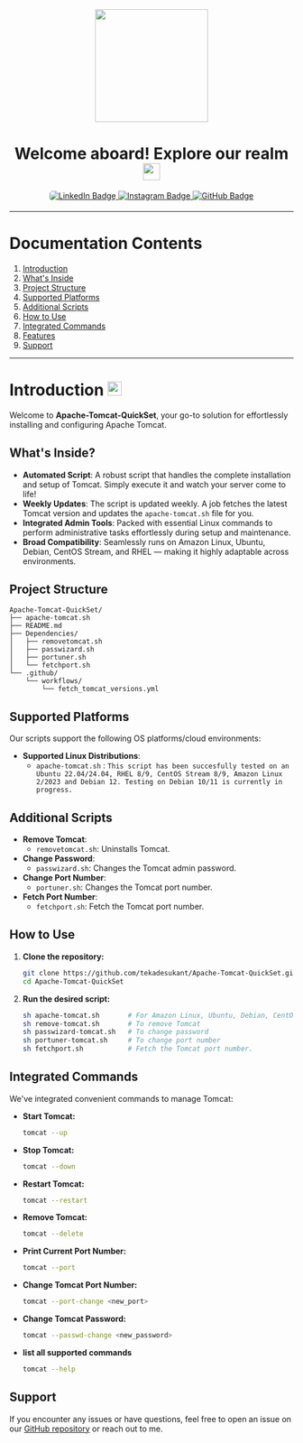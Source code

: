 
<div align="center">
  <img src="https://i.giphy.com/media/v1.Y2lkPTc5MGI3NjExYm5vaHRnaGpjbXl0M2V2ZGo4Y3E3ZDlua2tmaDZidHVyNTdyazY0NiZlcD12MV9pbnRlcm5hbF9naWZfYnlfaWQmY3Q9cw/KzJkzjggfGN5Py6nkT/giphy.gif" width="200"/>
</div>

<h1 align="center">
  <span class="bold">Welcome aboard! Explore our realm</span>
  <img src="https://media.giphy.com/media/WUlplcMpOCEmTGBtBW/giphy.gif" width="30px"/>
</h1>

<div id="badges" align="center">
  <a href="https://www.linkedin.com/in/tekade-sukant-3343bb252">
    <img src="https://img.shields.io/badge/LinkedIn-black?style=for-the-badge&logo=linkedIn&logoColor=white" alt="LinkedIn Badge" style="border-radius: 5px;"/>
  </a>
  <a href="https://www.instagram.com/muschifresser/" target="_blank">
    <img src="https://img.shields.io/badge/Instagram-black?style=for-the-badge&logo=instagram&logoColor=white" alt="Instagram Badge" style="margin-bottom: 5px;" />
  </a>
  <a href="mailto:tekadesukant@gmail.com">
    <img src="https://img.shields.io/badge/Email-black?style=for-the-badge&logo=email&logoColor=white" alt="GitHub Badge"/>
  </a>
</div>

---
# Documentation Contents

1. [Introduction](#introduction)
2. [What's Inside](#whats-inside)
3. [Project Structure](#project-structure)
4. [Supported Platforms](#supported-platforms)
5. [Additional Scripts](#additional-scripts)
6. [How to Use](#how-to-use)
7. [Integrated Commands](#integrated-commands)
8. [Features](#features)
9. [Support](#support)

---

# Introduction <img src="https://media.giphy.com/media/WUlplcMpOCEmTGBtBW/giphy.gif" width="25">

Welcome to **Apache-Tomcat-QuickSet**, your go-to solution for effortlessly installing and configuring Apache Tomcat. 

## What's Inside?

- **Automated Script**: A robust script that handles the complete installation and setup of Tomcat. Simply execute it and watch your server come to life! 
- **Weekly Updates**: The script is updated weekly. A job fetches the latest Tomcat version and updates the `apache-tomcat.sh` file for you. 
- **Integrated Admin Tools**: Packed with essential Linux commands to perform administrative tasks effortlessly during setup and maintenance.
- **Broad Compatibility**: Seamlessly runs on Amazon Linux, Ubuntu, Debian, CentOS Stream, and RHEL — making it highly adaptable across environments.

## Project Structure

```
Apache-Tomcat-QuickSet/
├── apache-tomcat.sh
├── README.md
├── Dependencies/
│   ├── removetomcat.sh
│   ├── passwizard.sh
│   ├── portuner.sh
│   └── fetchport.sh
└── .github/
    └── workflows/
        └── fetch_tomcat_versions.yml

```

## Supported Platforms

Our scripts support the following OS platforms/cloud environments:

- **Supported Linux Distributions**:
  - `apache-tomcat.sh` : `This script has been succesfully tested on an Ubuntu 22.04/24.04, RHEL 8/9, CentOS Stream 8/9, Amazon Linux 2/2023 and Debian 12. Testing on Debian 10/11 is currently in progress.`

## Additional Scripts

- **Remove Tomcat**:
  - `removetomcat.sh`: Uninstalls Tomcat.
- **Change Password**:
  - `passwizard.sh`: Changes the Tomcat admin password.
- **Change Port Number**:
  - `portuner.sh`: Changes the Tomcat port number.
- **Fetch Port Number**:
  - `fetchport.sh`: Fetch the Tomcat port number.
    
## How to Use

1. **Clone the repository:**
   ```bash
   git clone https://github.com/tekadesukant/Apache-Tomcat-QuickSet.git
   cd Apache-Tomcat-QuickSet
   ```

2. **Run the desired script:**
   ```bash
   sh apache-tomcat.sh       # For Amazon Linux, Ubuntu, Debian, CentOS Stream, and RHEL
   sh remove-tomcat.sh       # To remove Tomcat
   sh passwizard-tomcat.sh   # To change password
   sh portuner-tomcat.sh     # To change port number
   sh fetchport.sh           # Fetch the Tomcat port number.
   ```

## Integrated Commands

We've integrated convenient commands to manage Tomcat:

- **Start Tomcat:**
  ```bash
  tomcat --up
  ```

- **Stop Tomcat:**
  ```bash
  tomcat --down
  ```

- **Restart Tomcat:**
  ```bash
  tomcat --restart
  ```

- **Remove Tomcat:**
  ```bash
  tomcat --delete
  ```

- **Print Current Port Number:**
  ```bash
  tomcat --port
  ```
  
- **Change Tomcat Port Number:**
  ```bash
  tomcat --port-change <new_port>
  ```

- **Change Tomcat Password:**
  ```bash
  tomcat --passwd-change <new_password>
  ```

- **list all supported commands**
  ```bash
  tomcat --help 
  ```

## Support

If you encounter any issues or have questions, feel free to open an issue on our [GitHub repository](https://github.com/tekadesukant/Apache-Tomcat-QuickSet/issues) or reach out to me.

